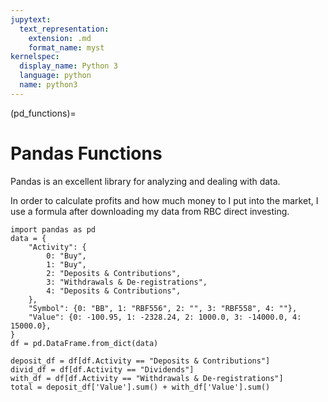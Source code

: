 ```yaml
---
jupytext:
  text_representation:
    extension: .md
    format_name: myst
kernelspec:
  display_name: Python 3
  language: python
  name: python3
---
```


(pd_functions)=
# Pandas Functions

Pandas is an excellent library for analyzing and dealing with data.

In order to calculate profits and how much money to I put into the market, I use a formula after downloading my data from RBC direct investing.
```{code-cell} ipython3
import pandas as pd
data = {
    "Activity": {
        0: "Buy",
        1: "Buy",
        2: "Deposits & Contributions",
        3: "Withdrawals & De-registrations",
        4: "Deposits & Contributions",
    },
    "Symbol": {0: "BB", 1: "RBF556", 2: "", 3: "RBF558", 4: ""},
    "Value": {0: -100.95, 1: -2328.24, 2: 1000.0, 3: -14000.0, 4: 15000.0},
}
df = pd.DataFrame.from_dict(data)

deposit_df = df[df.Activity == "Deposits & Contributions"]
divid_df = df[df.Activity == "Dividends"]
with_df = df[df.Activity == "Withdrawals & De-registrations"]
total = deposit_df['Value'].sum() + with_df['Value'].sum()
```